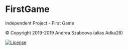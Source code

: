 # FirstGame
Independent Project - First Game

&copy; Copyright 2019-2019 Andrea Szaboova (alias Adka28)

[![License](https://img.shields.io/badge/License-Apache%202.0-pink.svg)](https://opensource.org/licenses/Apache-2.0)
